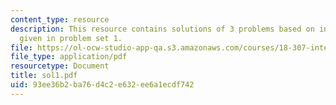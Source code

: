 ```yaml
---
content_type: resource
description: This resource contains solutions of 3 problems based on integral equations
  given in problem set 1.
file: https://ol-ocw-studio-app-qa.s3.amazonaws.com/courses/18-307-integral-equations-spring-2006/93ee36b2ba76d4c2e632ee6a1ecdf742_sol1.pdf
file_type: application/pdf
resourcetype: Document
title: sol1.pdf
uid: 93ee36b2-ba76-d4c2-e632-ee6a1ecdf742
---
```

